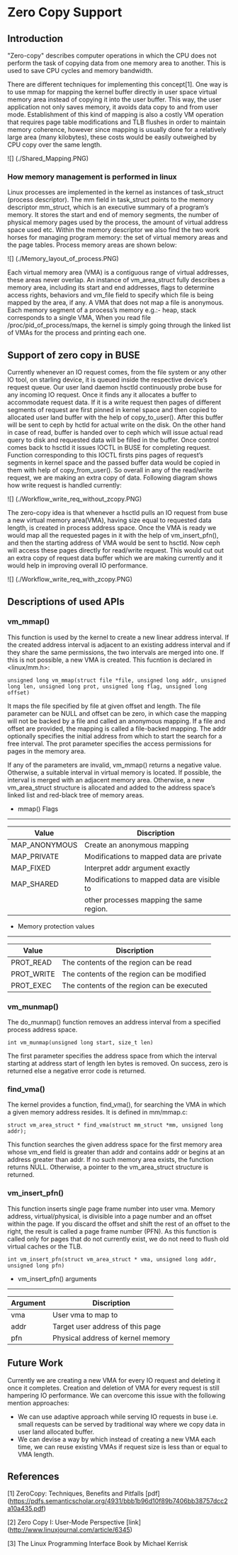 # Zero Copy Support

## Introduction
"Zero-copy" describes computer operations in which the CPU does not perform the
task of copying data from one memory area to another. This is used to save CPU
cycles and memory bandwidth.

There are different techniques for implementing this concept[1]. One way is to
use mmap for mapping the kernel buffer directly in user space virtual memory
area instead of copying it into the user buffer. This way, the user application
not only saves memory, it avoids data copy to and from user mode.
Establishment of this kind of mapping is also a costly VM operation that
requires page table modifications and TLB flushes in order to maintain memory
coherence, however since mapping is usually done for a relatively large area
(many kilobytes), these costs would be easily outweighed by CPU copy over
the same length.

![] (./Shared_Mapping.PNG)

### How memory management is performed in linux
Linux processes are implemented in the kernel as instances of task_struct
(process descriptor). The mm field in task_struct points to the memory
descriptor mm_struct, which is an executive summary of a program’s memory.
It stores the start and end of memory segments, the number of physical
memory pages used by the process, the amount of virtual address space used
etc. Within the memory descriptor we also find the two work horses for managing
program memory: the set of virtual memory areas and the page tables. Process
memory areas are shown below:

![] (./Memory_layout_of_process.PNG)

Each virtual memory area (VMA) is a contiguous range of virtual addresses,
these areas never overlap. An instance of vm_area_struct fully describes a
memory area, including its start and end addresses, flags to determine access
rights, behaviors and vm_file field to specify which file is being mapped by
the area, if any. A VMA that does not map a file is anonymous. Each memory
segment of a process’s memory e.g.:- heap, stack corresponds to a single VMA,
When you read file /proc/pid_of_process/maps, the kernel is simply going through
the linked list of VMAs for the process and printing each one.

## Support of zero copy in BUSE
Currently whenever an IO request comes, from the file system or any other IO
tool, on starling device, it is queued inside the respective device’s request
queue. Our user land daemon hsctld continuously probe buse for any incoming IO
request. Once it finds any it allocates a buffer to accommodate request data.
If it is a write request then pages of different segments of request are first
pinned in kernel space and then copied to allocated user land buffer with the
help of copy_to_user(). After this buffer will be sent to ceph by hctld for
actual write on the disk. On the other hand in case of read, buffer is handed
over to ceph which will issue actual read query to disk and requested data will
be filled in the buffer. Once control comes back to hsctld it issues IOCTL
in BUSE for completing request. Function corresponding  to this IOCTL firsts
pins pages of request’s segments in kernel space and the passed buffer data
would be copied in them with help of copy_from_user().  So overall in any of the
read/write request, we are making an extra copy of data. Following diagram
shows how write request is handled currently:

![] (./Workflow_write_req_without_zcopy.PNG)

The zero-copy idea is that whenever a hsctld pulls an IO request from buse a new
virtual memory area(VMA), having size equal to requested data length, is created
in process address space. Once the VMA is ready we would map all the requested
pages in it with the help of vm_insert_pfn(), and then the  starting address of
VMA would be sent to hsctld. Now ceph will access these pages directly for
read/write request. This would cut out an extra copy of request data buffer
which we are making currently and it would help in improving overall
IO performance.

![] (./Workflow_write_req_with_zcopy.PNG)

## Descriptions of used APIs
### vm_mmap()
This function is used by the kernel to create a new linear address interval.
If the created address interval is adjacent to an existing address interval
and if they share the same permissions, the two intervals are merged into one.
If this is not possible, a new VMA is created. This fucntion is declared
in <linux/mm.h>:

```
unsigned long vm_mmap(struct file *file, unsigned long addr, unsigned long len, unsigned long prot, unsigned long flag, unsigned long offset)
```

It maps the file specified by file at given offset and length. The file parameter
can be NULL and offset can be zero, in which case the mapping will not be backed
by a file and called an anonymous mapping. If a file and offset are provided,
the mapping is called a file-backed mapping. The addr optionally specifies the
initial address from which to start the search for a free interval.
The prot parameter specifies the access permissions for pages in the memory area.

If any of the parameters are invalid, vm_mmap() returns a negative value.
Otherwise, a suitable interval in virtual memory is located. If possible,
the interval is merged with an adjacent memory area. Otherwise, a new
vm_area_struct structure is allocated and added to the address space’s
linked list and red-black tree of memory areas.

- mmap() Flags


--------------------------------------------------------------
| Value         | Discription                                 |
|---------------|---------------------------------------------|
| MAP_ANONYMOUS | Create an anonymous mapping                 |
| MAP_PRIVATE   | Modifications to mapped data are private    |
| MAP_FIXED     | Interpret addr argument exactly             |
| MAP_SHARED    | Modifications to mapped data are visible to |
|               | other processes mapping the same region.    |

- Memory protection values

-----------------------------------------------------------
| Value      | Discription                                 |
|------------|---------------------------------------------|
| PROT_READ  | The contents of the region can be read      |
| PROT_WRITE | The contents of the region can be modified  |
| PROT_EXEC  | The contents of the region can be executed  |

### vm_munmap()
The do_munmap() function removes an address interval from a specified process
address space.

```
int vm_munmap(unsigned long start, size_t len)
```
The first parameter specifies the address space from which the interval starting
at address start of length len bytes is removed. On success, zero is returned else
a negative error code is returned.

### find_vma()
The kernel provides a function, find_vma(), for searching the VMA in which a
given memory address resides. It is defined in mm/mmap.c:

```
struct vm_area_struct * find_vma(struct mm_struct *mm, unsigned long addr);
```

This function searches the given address space for the first memory area whose
vm_end field is greater than addr and contains addr or begins at an address
greater than addr. If no such memory area exists, the function returns NULL.
Otherwise, a pointer to the vm_area_struct structure
is returned.

### vm_insert_pfn()
This function inserts single page frame number into user vma. Memory address,
virtual/physical, is divisible into a page number and an offset within the page.
If you discard the offset and shift the rest of an offset to the right, the
result is called a page frame number (PFN). As this function is called only
for pages that do not currently exist, we do not need to flush old virtual
caches or the TLB.

```
int vm_insert_pfn(struct vm_area_struct * vma, unsigned long addr, unsigned long pfn)
```

- vm_insert_pfn() arguments

-------------------------------------------------
| Argument  | Discription                       |
|-----------|-----------------------------------|
| vma       | User vma to map to                |
| addr      | Target user address of this page  |
| pfn       | Physical address of kernel memory |

## Future Work
Currently we are creating a new VMA for every IO request and deleting it once it
completes. Creation and deletion of VMA for every request is still hampering IO
performance. We can overcome this issue with the following mention approaches:
- We can use adaptive approach while serving IO requests in buse i.e. small
requests can be served by traditional way where we copy data in user land
allocated buffer.
- We can devise a way by which instead of creating a new VMA each time,
we can reuse existing VMAs if request size is less than or equal to VMA length.

## References
[1] ZeroCopy: Techniques, Benefits and Pitfalls [pdf]
(https://pdfs.semanticscholar.org/4931/bbb1b96d10f89b7406bb38757dcc2a10a435.pdf)

[2] Zero Copy I: User-Mode Perspective [link]
(http://www.linuxjournal.com/article/6345)

[3] The Linux Programming Interface Book by Michael Kerrisk
